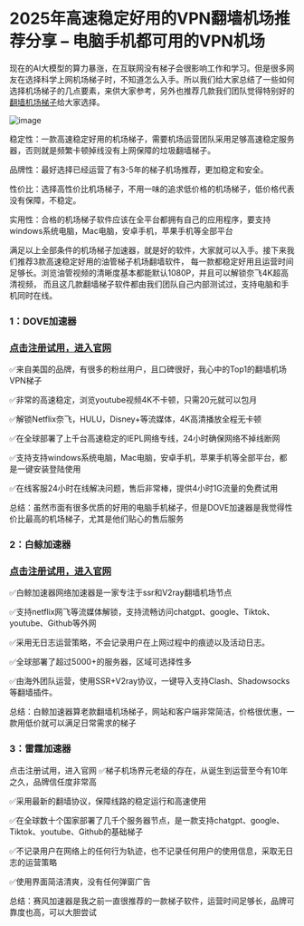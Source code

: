 # 2025年高速稳定好用的VPN翻墙机场推荐分享 – 电脑手机都可用的VPN机场

现在的AI大模型的算力暴涨，在互联网没有梯子会很影响工作和学习。但是很多网友在选择科学上网机场梯子时，不知道怎么入手。所以我们给大家总结了一些如何选择机场梯子的几点要素，来供大家参考，另外也推荐几款我们团队觉得特别好的[翻墙机场梯子](https://appletalking.cc/archives/2597 )给大家选择。

![image](https://github.com/user-attachments/assets/e84b79e2-c46e-4687-b1f4-08d2c35a17ee)

稳定性：一款高速稳定好用的机场梯子，需要机场运营团队采用足够高速稳定服务器，否则就是频繁卡顿掉线没有上网保障的垃圾翻墙梯子。

品牌性：最好选择已经运营了有3-5年的梯子机场推荐，更加稳定和安全。

性价比：选择高性价比机场梯子，不用一味的追求低价格的机场梯子，低价格代表没有保障，不稳定。

实用性：合格的机场梯子软件应该在全平台都拥有自己的应用程序，要支持windows系统电脑，Mac电脑，安卓手机，苹果手机等全部平台

满足以上全部条件的机场梯子加速器，就是好的软件，大家就可以入手。接下来我们推荐3款高速稳定好用的油管梯子机场翻墙软件，
每一款都稳定好用且运营时间足够长。浏览油管视频的清晰度基本都能默认1080P，并且可以解锁奈飞4K超高清视频，
而且这几款翻墙梯子软件都由我们团队自己内部测试过，支持电脑和手机同时在线。

### 1：DOVE加速器
### [点击注册试用，进入官网](https://dove8.cc/a.php?alavBTtF8UB)

✅来自美国的品牌，有很多的粉丝用户，且口碑很好，我心中的Top1的翻墙机场VPN梯子

✅非常的高速稳定，浏览youtube视频4K不卡顿，只需20元就可以包月

✅解锁Netflix奈飞，HULU，Disney+等流媒体，4K高清播放全程无卡顿

✅在全球部署了上千台高速稳定的IEPL网络专线，24小时确保网络不掉线断网

✅支持支持windows系统电脑，Mac电脑，安卓手机，苹果手机等全部平台，都是一键安装登陆使用

✅在线客服24小时在线解决问题，售后非常棒，提供4小时1G流量的免费试用

总结：虽然市面有很多优质的好用的电脑手机梯子，但是DOVE加速器是我觉得性价比最高的机场梯子，尤其是他们贴心的售后服务

### 2：白鲸加速器
### [点击注册试用，进入官网](https://dove8.cc/a.php?alavBTtF8UB)

✅白鲸加速器网络加速器是一家专注于ssr和V2ray翻墙机场节点

✅支持netflix网飞等流媒体解锁，支持流畅访问chatgpt、google、Tiktok、youtube、Github等外网

✅采用无日志运营策略，不会记录用户在上网过程中的痕迹以及活动日志。

✅全球部署了超过5000+的服务器，区域可选择性多

✅由海外团队运营，使用SSR+V2ray协议，一键导入支持Clash、Shadowsocks等翻墙插件。

总结：白鲸加速器算老款翻墙机场梯子，网站和客户端非常简洁，价格很优惠，一款用低价就可以满足日常需求的梯子

### 3：雷霆加速器

点击注册试用，进入官网
✅梯子机场界元老级的存在，从诞生到运营至今有10年之久，品牌信任度非常高

✅采用最新的翻墙协议，保障线路的稳定运行和高速使用

✅在全球数十个国家部署了几千个服务器节点，是一款支持chatgpt、google、Tiktok、youtube、Github的基础梯子

✅不记录用户在网络上的任何行为轨迹，也不记录任何用户的使用信息，采取无日志的运营策略

✅使用界面简洁清爽，没有任何弹窗广告

总结：赛风加速器是我之前一直很推荐的一款梯子软件，运营时间足够长，品牌可靠度也高，可以大胆尝试





